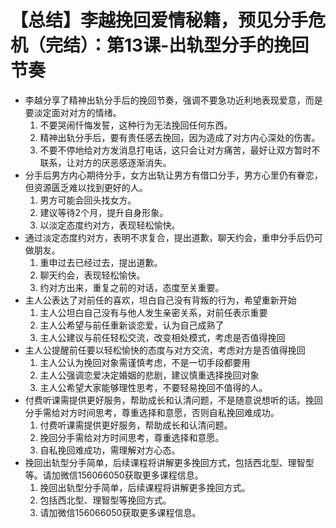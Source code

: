 # 【总结】李越挽回爱情秘籍，预见分手危机（完结）：第13课-出轨型分手的挽回节奏

-   李越分享了精神出轨分手后的挽回节奏，强调不要急功近利地表现爱意，而是要淡定面对对方的情绪。
    1.  不要哭闹忏悔发誓，这种行为无法挽回任何东西。
    2.  精神出轨分手后，要有责任感去挽回，因为造成了对方内心深处的伤害。
    3.  不要不停地给对方发消息打电话，这只会让对方痛苦，最好让双方暂时不联系，让对方的厌恶感逐渐消失。
-   分手后男方内心期待分手，女方出轨让男方有借口分手，男方心里仍有眷恋，但资源匮乏难以找到更好的人。
    1.  男方可能会回头找女方。
    2.  建议等待2个月，提升自身形象。
    3.  以淡定态度约对方，表现轻松愉快。
-   通过淡定态度约对方，表明不求复合，提出道歉，聊天约会，重申分手后仍可做朋友。
    1.  重申过去已经过去，提出道歉。
    2.  聊天约会，表现轻松愉快。
    3.  约对方出来，重复之前的对话，态度至关重要。
-   主人公表达了对前任的喜欢，坦白自己没有背叛的行为，希望重新开始
    1.  主人公坦白自己没有与他人发生亲密关系，对前任表示重要
    2.  主人公希望与前任重新谈恋爱，认为自己成熟了
    3.  主人公建议与前任轻松交流，改变相处模式，考虑是否值得挽回
-   主人公提醒前任要以轻松愉快的态度与对方交流，考虑对方是否值得挽回
    1.  主人公认为挽回对象需谨慎考虑，不是一切手段都要用
    2.  主人公强调恋爱决定婚姻的悲剧，建议慎重选择挽回对象
    3.  主人公希望大家能够理性思考，不要轻易挽回不值得的人。
-   付费听课需提供更好服务，帮助成长和认清问题，不是随意说想听的话。挽回分手需给对方时间思考，尊重选择和意愿，否则自私挽回难成功。
    1.  付费听课需提供更好服务，帮助成长和认清问题。
    2.  挽回分手需给对方时间思考，尊重选择和意愿。
    3.  自私挽回难成功，需理解对方心态。
-   挽回出轨型分手简单，后续课程将讲解更多挽回方式，包括西北型、理智型等。请加微信156066050获取更多课程信息。
    1.  挽回出轨型分手简单，后续课程将讲解更多挽回方式。
    2.  包括西北型、理智型等挽回方式。
    3.  请加微信156066050获取更多课程信息。